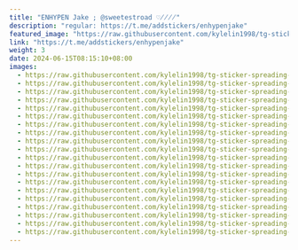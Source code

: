 ```yaml
---
title: "ENHYPEN Jake ; @sweetestroad ♡̸̸̸̸"
description: "regular: https://t.me/addstickers/enhypenjake"
featured_image: "https://raw.githubusercontent.com/kylelin1998/tg-sticker-spreading-worldwide-images/main/img/3fcad26d-f5d8-4add-8892-3695fafee0d2.jpg"
link: "https://t.me/addstickers/enhypenjake"
weight: 3
date: 2024-06-15T08:15:10+08:00
images:
  - https://raw.githubusercontent.com/kylelin1998/tg-sticker-spreading-worldwide-images/main/img/3fcad26d-f5d8-4add-8892-3695fafee0d2.jpg
  - https://raw.githubusercontent.com/kylelin1998/tg-sticker-spreading-worldwide-images/main/img/78fa8689-1153-45c6-bb6e-550d0775ac8b.jpg
  - https://raw.githubusercontent.com/kylelin1998/tg-sticker-spreading-worldwide-images/main/img/0b6dbe1f-8296-41e4-a279-9b5357813ae1.jpg
  - https://raw.githubusercontent.com/kylelin1998/tg-sticker-spreading-worldwide-images/main/img/bb572b14-ed5d-4344-919d-cf7312258a98.jpg
  - https://raw.githubusercontent.com/kylelin1998/tg-sticker-spreading-worldwide-images/main/img/8d402c69-b2c9-412f-aaf9-84bf9d7ac024.jpg
  - https://raw.githubusercontent.com/kylelin1998/tg-sticker-spreading-worldwide-images/main/img/f07b4cbe-c620-46eb-912e-dfa8e2c464d0.jpg
  - https://raw.githubusercontent.com/kylelin1998/tg-sticker-spreading-worldwide-images/main/img/7e7b14d6-7f1e-41cc-a362-7f539c690d3a.jpg
  - https://raw.githubusercontent.com/kylelin1998/tg-sticker-spreading-worldwide-images/main/img/09a16d74-12fa-466b-b4a0-96ed5d22fd55.jpg
  - https://raw.githubusercontent.com/kylelin1998/tg-sticker-spreading-worldwide-images/main/img/5ada8688-a60c-4d18-9ea0-e03cb80a91bb.jpg
  - https://raw.githubusercontent.com/kylelin1998/tg-sticker-spreading-worldwide-images/main/img/d11132ff-17f2-4a57-864e-f912720e4af1.jpg
  - https://raw.githubusercontent.com/kylelin1998/tg-sticker-spreading-worldwide-images/main/img/8da93eeb-effe-42ad-8c72-b78e51912ed1.jpg
  - https://raw.githubusercontent.com/kylelin1998/tg-sticker-spreading-worldwide-images/main/img/fde89ef8-3b48-4fed-ad69-e46d0afea82c.jpg
  - https://raw.githubusercontent.com/kylelin1998/tg-sticker-spreading-worldwide-images/main/img/c611ff1a-5147-4afd-a57d-5d855c01ec6d.jpg
  - https://raw.githubusercontent.com/kylelin1998/tg-sticker-spreading-worldwide-images/main/img/f4b21ea7-c5df-48a9-8747-45fbdb9e94ed.jpg
  - https://raw.githubusercontent.com/kylelin1998/tg-sticker-spreading-worldwide-images/main/img/318f666c-b29b-4924-8a91-d6e18675fb67.jpg
  - https://raw.githubusercontent.com/kylelin1998/tg-sticker-spreading-worldwide-images/main/img/23bcab7e-bb05-4162-aae5-09ae305cb0e5.jpg
  - https://raw.githubusercontent.com/kylelin1998/tg-sticker-spreading-worldwide-images/main/img/655f8f55-4c81-4f6b-8d7d-6dc4601f944a.jpg
  - https://raw.githubusercontent.com/kylelin1998/tg-sticker-spreading-worldwide-images/main/img/c64c46c1-728d-4e73-924e-04256b5a7106.jpg
  - https://raw.githubusercontent.com/kylelin1998/tg-sticker-spreading-worldwide-images/main/img/64bbdf06-2579-4763-a992-2b12bd91c776.jpg
  - https://raw.githubusercontent.com/kylelin1998/tg-sticker-spreading-worldwide-images/main/img/2d66e8f4-41b1-4270-89d6-d31bb60a7f78.jpg
---
```

